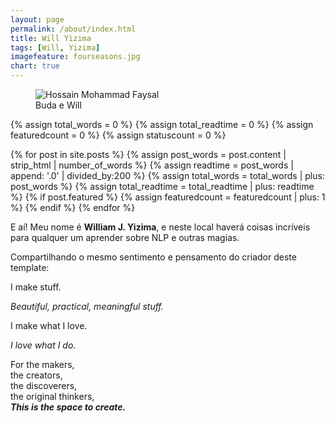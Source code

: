 ```yaml
---
layout: page
permalink: /about/index.html
title: Will Yizima
tags: [Will, Yizima]
imagefeature: fourseasons.jpg
chart: true
---
```

<figure>
  <img src="{{ site.url }}/images/will.png" alt="Hossain Mohammad Faysal">
  <figcaption>Buda e Will</figcaption>
</figure>

{% assign total_words = 0 %}
{% assign total_readtime = 0 %}
{% assign featuredcount = 0 %}
{% assign statuscount = 0 %}

{% for post in site.posts %}
    {% assign post_words = post.content | strip_html | number_of_words %}
    {% assign readtime = post_words | append: '.0' | divided_by:200 %}
    {% assign total_words = total_words | plus: post_words %}
    {% assign total_readtime = total_readtime | plus: readtime %}
    {% if post.featured %}
    {% assign featuredcount = featuredcount | plus: 1 %}
    {% endif %}
{% endfor %}


E aí! Meu nome é **William J. Yizima**, e neste local haverá coisas incríveis para qualquer um aprender sobre NLP e outras magias. 


Compartilhando o mesmo sentimento e pensamento do criador deste template:

I
make
stuff.


*Beautiful, practical, meaningful stuff.*

I make what I love.

*I love what I do.*

For
the makers,  
the creators,  
the discoverers,  
the original thinkers,  
***This is the space to create.***